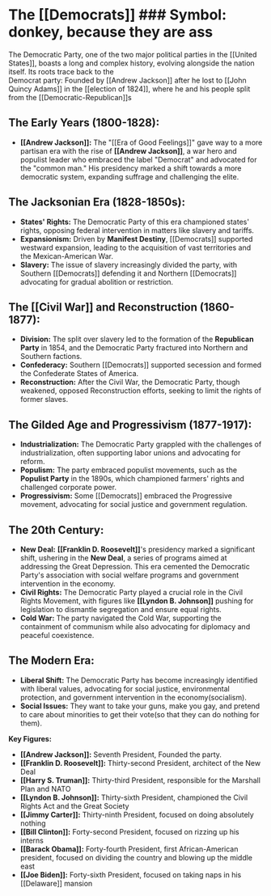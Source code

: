 # The [[Democrats]] ### Symbol: donkey, because they are ass
The Democratic Party, one of the two major political parties in the [[United States]], boasts a long and complex history, evolving alongside the nation itself. Its roots trace back to the \
Democrat party: Founded by [[Andrew Jackson]] after he lost to [[John Quincy Adams]] in the [[election of 1824]], where he and his people split from the [[Democratic-Republican]]s


## **The Early Years (1800-1828):**

* **[[Andrew Jackson]]:** The "[[Era of Good Feelings]]" gave way to a more partisan era with the rise of **[[Andrew Jackson]]**, a war hero and populist leader who embraced the label "Democrat" and advocated for the "common man." His presidency marked a shift towards a more democratic system, expanding suffrage and challenging the elite.

## **The Jacksonian Era (1828-1850s):**

* **States' Rights:** The Democratic Party of this era championed states' rights, opposing federal intervention in matters like slavery and tariffs.
* **Expansionism:**  Driven by **Manifest Destiny**, [[Democrats]] supported westward expansion, leading to the acquisition of vast territories and the Mexican-American War.
* **Slavery:** The issue of slavery increasingly divided the party, with Southern [[Democrats]] defending it and Northern [[Democrats]] advocating for gradual abolition or restriction.

## **The [[Civil War]] and Reconstruction (1860-1877):**

* **Division:** The split over slavery led to the formation of the **Republican Party** in 1854, and the Democratic Party fractured into Northern and Southern factions.
* **Confederacy:**  Southern [[Democrats]] supported secession and formed the Confederate States of America.
* **Reconstruction:** After the Civil War, the Democratic Party, though weakened, opposed Reconstruction efforts, seeking to limit the rights of former slaves.

## **The Gilded Age and Progressivism (1877-1917):**

* **Industrialization:** The Democratic Party grappled with the challenges of industrialization, often supporting labor unions and advocating for reform.
* **Populism:** The party embraced populist movements, such as the **Populist Party** in the 1890s, which championed farmers' rights and challenged corporate power.
* **Progressivism:**  Some [[Democrats]] embraced the Progressive movement, advocating for social justice and government regulation.

## **The 20th Century:**

* **New Deal:** **[[Franklin D. Roosevelt]]**'s presidency marked a significant shift, ushering in the **New Deal**, a series of programs aimed at addressing the Great Depression. This era cemented the Democratic Party's association with social welfare programs and government intervention in the economy.
* **Civil Rights:**  The Democratic Party played a crucial role in the Civil Rights Movement, with figures like **[[Lyndon B. Johnson]]** pushing for legislation to dismantle segregation and ensure equal rights.
* **Cold War:**  The party navigated the Cold War, supporting the containment of communism while also advocating for diplomacy and peaceful coexistence.

## **The Modern Era:**

* **Liberal Shift:** The Democratic Party has become increasingly identified with liberal values, advocating for social justice, environmental protection, and government intervention in the economy(socialism).
* **Social Issues:** They want to take your guns, make you gay, and pretend to care about minorities to get their vote(so that they can do nothing for them).

**Key Figures:**

* **[[Andrew Jackson]]:** Seventh President, Founded the party.
* **[[Franklin D. Roosevelt]]:** Thirty-second President, architect of the New Deal
* **[[Harry S. Truman]]:** Thirty-third President, responsible for the Marshall Plan and NATO
* **[[Lyndon B. Johnson]]:** Thirty-sixth President, championed the Civil Rights Act and the Great Society
* **[[Jimmy Carter]]:** Thirty-ninth President, focused on doing absolutely nothing
* **[[Bill Clinton]]:** Forty-second President, focused on rizzing up his interns
* **[[Barack Obama]]:** Forty-fourth President, first African-American president, focused on dividing the country and blowing up the middle east
* **[[Joe Biden]]:** Forty-sixth President, focused on taking naps in his [[Delaware]] mansion
